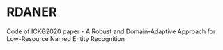 # RDANER
Code of ICKG2020 paper - A Robust and Domain-Adaptive Approach for Low-Resource Named Entity Recognition
